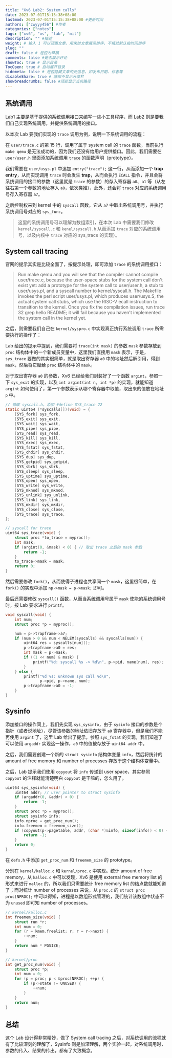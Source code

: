 ```yaml
---
title: "Xv6 Lab2: System calls"
date: 2023-07-01T15:15:38+08:00
lastmod: 2023-07-01T15:15:38+08:00 #更新时间
authors: ["zwyyy456"] #作者
categories: ["notes"]
tags: ["xv6", "os", "lab", "mit"]
description: "" #描述
weight: # 输入 1 可以顶置文章，用来给文章展示排序，不填就默认按时间排序
slug: ""
draft: false # 是否为草稿
comments: false #是否展示评论
showToc: true # 显示目录
TocOpen: true # 自动展开目录
hidemeta: false # 是否隐藏文章的元信息，如发布日期、作者等
disableShare: true # 底部不显示分享栏
showbreadcrumbs: false #顶部显示当前路径
---
```

## 系统调用

Lab1 主要是基于提供的系统调用接口来编写一些小工具程序，而 Lab2 则是要我们自己实现系统调用，并提供系统调用的接口。

以本次 Lab 要我们实现的 `trace` 调用为例，说明一下系统调用的流程：

在 `user/trace.c` 的第 $15$ 行，调用了属于 system call 的 `trace` 函数，当前执行 `make qemu` 是无法成功的，因为我们还没有给用户提供接口。因此，我们需要在 `user/user.h` 里面添加系统调用 `trace` 的函数声明（prototype）。

我们需要在 `user/usys.pl` 中追加 `entry("trace");` 这一行，从而添加一个 **trap entry**，从而实现调用 `trace` 时会发生 **trap**，从而会执行 `ECALL` 指令，并且会将系统调用的接口的参数（这里就是 `trace` 的参数）的存入寄存器 `a0`、`a1` 等（从左往右第一个参数的地址存入 `a0`，依次类推），此外，还会将 `trace` 对应的系统调用号存入寄存器 `a7`。

之后控制权来到 kernel 中的 `syscall` 函数，它从 `a7` 中取出系统调用号，并执行系统调用号对应的 `sys_func`。

> 这里的系统调用号可以理解为数组索引，在本次 Lab 中需要我们修改 `kernel/syscall.c` 和 `kenel/syscall.h` 从而添加 `trace` 对应的系统调用号，以及内核中 `trace` 对应的 sys_trace 的实现）。

## System call tracing

官网的提示其实是比较全面了，按提示处理，即可添加 `trace` 的系统调用接口：

> Run make qemu and you will see that the compiler cannot compile user/trace.c, because the user-space stubs for the system call don't exist yet: add a prototype for the system call to user/user.h, a stub to user/usys.pl, and a syscall number to kernel/syscall.h. The Makefile invokes the perl script user/usys.pl, which produces user/usys.S, the actual system call stubs, which use the RISC-V ecall instruction to transition to the kernel. Once you fix the compilation issues, run trace 32 grep hello README; it will fail because you haven't implemented the system call in the kernel yet. 

之后，则需要我们自己在 `kernel/syspro.c` 中实现真正执行系统调用 `trace` 所需要执行的操作了：

Lab 给出的提示中提到，我们需要将 `trace(int mask)` 的参数 `mask` 参数存放到 `proc` 结构体中的一个新成员变量中，这里我们直接用 `mask` 表示，于是，`sys_trace` 要做的其实很简单，就是取出寄存器 `a0` 中的地址然后解引用，得到 `mask`，然后将它赋给 `proc` 结构体中的 `mask`。

对于取出寄存器 `a0` 的参数，Xv6 已经给我们封装好了一个函数 `argint`，参照一下 `sys_exit` 的实现，以及 `int argint(int n, int *p)` 的实现，就能知道 `argint` 如何使用了，第一个参数表示从哪个寄存器中取值，取出来的值放在地址 `p` 中。

```c
// 修改 syscall.h，添加 #define SYS_trace 22
static uint64 (*syscalls[])(void) = {
    [SYS_fork] sys_fork,
    [SYS_exit] sys_exit,
    [SYS_wait] sys_wait,
    [SYS_pipe] sys_pipe,
    [SYS_read] sys_read,
    [SYS_kill] sys_kill,
    [SYS_exec] sys_exec,
    [SYS_fstat] sys_fstat,
    [SYS_chdir] sys_chdir,
    [SYS_dup] sys_dup,
    [SYS_getpid] sys_getpid,
    [SYS_sbrk] sys_sbrk,
    [SYS_sleep] sys_sleep,
    [SYS_uptime] sys_uptime,
    [SYS_open] sys_open,
    [SYS_write] sys_write,
    [SYS_mknod] sys_mknod,
    [SYS_unlink] sys_unlink,
    [SYS_link] sys_link,
    [SYS_mkdir] sys_mkdir,
    [SYS_close] sys_close,
    [SYS_trace] sys_trace,
};

// syscall for trace
uint64 sys_trace(void) {
    struct proc *to_trace = myproc();
    int mask;
    if (argint(0, &mask) < 0) { // 取出 trace 之后的 mask 参数
        return -1;
    }
    to_trace->mask = mask;
    return 0;
}
```

然后需要修改 `fork()`，从而使得子进程也共享同一个 `mask`，这里很简单，在 `fork()` 的实现中添加 `np->mask = p->mask;` 即可。

最后还需要修改 `syscall()` 函数，从而当系统调用号属于 `mask` 使能的系统调用号时，按 Lab 要求进行 `printf`。

```c
void syscall(void) {
    int num;
    struct proc *p = myproc();

    num = p->trapframe->a7;
    if (num > 0 && num < NELEM(syscalls) && syscalls[num]) {
        uint64 res = syscalls[num]();
        p->trapframe->a0 = res;
        int mask = p->mask;
        if ((1 << num) & mask) {
            printf("%d: syscall %s -> %d\n", p->pid, name[num], res);
        }
    } else {
        printf("%d %s: unknown sys call %d\n",
               p->pid, p->name, num);
        p->trapframe->a0 = -1;
    }
}
```

## Sysinfo

添加接口的操作同上，我们先实现 `sys_sysinfo`，由于 `sysinfo` 接口的参数是个指针（或者说地址），尽管该参数的地址依旧存放于 `a0` 寄存器中，但是我们不能再使用 `argint` 了，这里 Lab 给出了提示，参照 `sys_fstat` 的实现，我们知道了可以使用 `argaddr` 实现这一操作，`a0` 中的值被存放于 `uint64 addr` 中。

之后，我们需要创建一个新的 `struct sysinfo` 结构体变量 `info`，然后将统计的 amount of free memory 和 number of processes 存放于这个结构体变量中。

之后，Lab 提示我们使用 `copyout` 将 `info` 传递到 user space，其实参照 `copyout` 的注释就能清楚明白 `copyout` 是干嘛的，怎么用了。

```c
uint64 sys_sysinfo(void) {
    uint64 addr; // user pointer to struct sysinfo
    if (argaddr(0, &addr) < 0) {
        return -1;
    }
    struct proc *p = myproc();
    struct sysinfo info;
    info.nproc = get_proc_num();
    info.freemem = freemem_size();
    if (copyout(p->pagetable, addr, (char *)&info, sizeof(info)) < 0) {
        return -1;
    }
    return 0;
}
```

在 `defs.h` 中添加 `get_proc_num` 和 `freemem_size` 的 prototype。

分别在 `kernel/kalloc.c` 和 `kernel/proc.c` 中实现。统计 amount of free memory，从 `kalloc.c` 中可以发现，Xv6 是使用 external free memory list 的形式来进行 `malloc` 的，所以我们只需要统计 free memory list 的结点数就能知道了；而对统计 number of processes 来说，从 `proc.c` 的 `struct proc proc[NPROC];` 中可以得知，进程是以数组形式管理的，我们统计该数组中状态不为 `unused` 即可知 number of processes。

```c
// kernel/kalloc.c
int freemem_size(void) {
    struct run *r;
    int num = 0;
    for (r = kmem.freelist; r; r = r->next) {
        ++num;
    }
    return num * PGSIZE;
}

// kernel/proc
int get_proc_num(void) {
    struct proc *p;
    int num = 0;
    for (p = proc; p < &proc[NPROC]; ++p) {
        if (p->state != UNUSED) {
            ++num;
        }
    }
    return num;
}
```

## 总结

这个 Lab 设计得非常精妙，做了 System call tracing 之后，对系统调用的流程就有了比较深刻的理解了，Sysinfo 则是加深理解，两个实验一起，对系统调用时，参数的传入、结果的传出，都有了大致概念。



